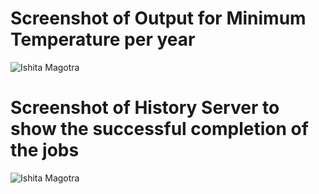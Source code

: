 # Screenshot of Output for Minimum Temperature per year
![Ishita Magotra](https://github.com/illinoistech-itm/imagotra/blob/master/ITMD521/Week-05/item-two/final%20output.JPG)





# Screenshot of History Server to show the successful completion of the jobs
![Ishita Magotra]()
